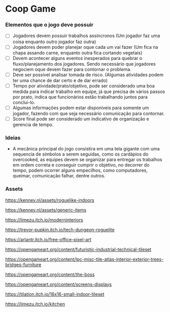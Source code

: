 # Coop Game

### Elementos que o jogo deve possuir

- [ ]  Jogadores devem possuir trabalhos assíncronos (Um jogador faz uma coisa enquanto outro jogador faz outra)
- [ ]  Jogadores devem poder planejar oque cada um vai fazer (Um fica na chapa assando carne, enquanto outra fica cortando vegetais)
- [ ]  Devem acontecer alguns eventos inesperados para quebrar o fluxo/planejamento dos jogadores. Sendo necessário que jogadores negociem oque devem fazer para contornar o problema.
- [ ]  Deve ser possível analisar tomada de risco. (Algumas atividades podem ter uma chance de dar certo e de dar errado)
- [ ]  Tempo por atividade/prato/objetivo, pode ser considerado uma boa medida para indicar trabalho em equipe, já que precisa de vários passos por prato, indica que funcionários estão trabalhando juntos para conclui-lo.
- [ ]  Algumas informações podem estar disponíveis para somente um jogador, fazendo com que seja necessário comunicação para contornar.
- [ ]  Score final pode ser considerado um indicativo de organização e gerencia de tempo.

### Ideias 
- A mecânica principal do jogo consistira em uma tela gigante com uma sequencia de símbolos a serem seguidas, como os cardápios do overcooked, as equipes devem se organizar para entregar os trabalhos em ordem correta e conseguir cumprir o objetivo, no decorrer do tempo, podem ocorrer alguns empecilhos, como computadores, queimar, comunicação falhar, dentre outros. 

### Assets

https://kenney.nl/assets/roguelike-indoors

https://kenney.nl/assets/generic-items

https://limezu.itch.io/moderninteriors

https://trevor-pupkin.itch.io/tech-dungeon-roguelite

https://arlantr.itch.io/free-office-pixel-art

https://opengameart.org/content/futuristic-industrial-technical-tileset

https://opengameart.org/content/lpc-misc-tile-atlas-interior-exterior-trees-bridges-furniture

https://opengameart.org/content/the-boss

https://opengameart.org/content/screens-displays

https://tilation.itch.io/16x16-small-indoor-tileset

https://limezu.itch.io/kitchen
